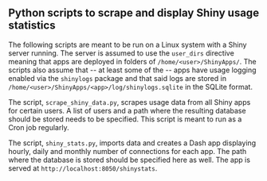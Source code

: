 ## Python scripts to scrape and display Shiny usage statistics

The following scripts are meant to be run on a Linux system with a Shiny server running. The server is assumed to use the `user_dirs` directive meaning that apps are deployed in folders of `/home/<user>/ShinyApps/`. The scripts also assume that -- at least some of the -- apps have usage logging enabled via the `shinylogs` package and that said logs are stored in `/home/<user>/ShinyApps/<app>/log/shinylogs.sqlite` in the SQLite format.

The script, `scrape_shiny_data.py`, scrapes usage data from all Shiny apps for certain users. A list of users and a path where the resulting database should be stored needs to be specified. This script is meant to run as a Cron job regularly.

The script, `shiny_stats.py`, imports data and creates a Dash app displaying hourly, daily and monthly number of connections for each app. The path where the database is stored should be specified here as well. The app is served at `http://localhost:8050/shinystats`.